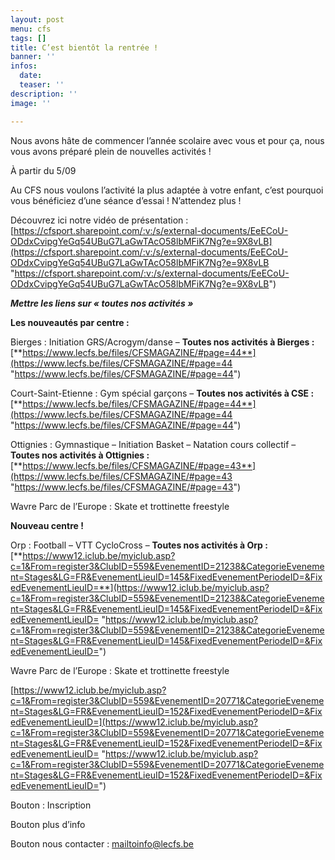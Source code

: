 ```yaml
---
layout: post
menu: cfs
tags: []
title: C’est bientôt la rentrée !
banner: ''
infos:
  date: 
  teaser: ''
description: ''
image: ''

---
```

Nous avons hâte de commencer l’année scolaire avec vous et pour ça, nous vous avons préparé plein de nouvelles activités !

À partir du 5/09

Au CFS nous voulons l’activité la plus adaptée à votre enfant, c’est pourquoi vous bénéficiez d’une séance d’essai ! N’attendez plus !

Découvrez ici notre vidéo de présentation : [https://cfsport.sharepoint.com/:v:/s/external-documents/EeECoU-ODdxCvipgYeGq54UBuG7LaGwTAcO58lbMFiK7Ng?e=9X8vLB](https://cfsport.sharepoint.com/:v:/s/external-documents/EeECoU-ODdxCvipgYeGq54UBuG7LaGwTAcO58lbMFiK7Ng?e=9X8vLB "https://cfsport.sharepoint.com/:v:/s/external-documents/EeECoU-ODdxCvipgYeGq54UBuG7LaGwTAcO58lbMFiK7Ng?e=9X8vLB")

__*Mettre les liens sur « toutes nos activités »*__

**Les nouveautés par centre :**

Bierges : Initiation GRS/Acrogym/danse – **Toutes nos activités à Bierges :** [**https://www.lecfs.be/files/CFSMAGAZINE/#page=44**](https://www.lecfs.be/files/CFSMAGAZINE/#page=44 "https://www.lecfs.be/files/CFSMAGAZINE/#page=44")

Court-Saint-Etienne : Gym spécial garçons – **Toutes nos activités à CSE :** [**https://www.lecfs.be/files/CFSMAGAZINE/#page=44**](https://www.lecfs.be/files/CFSMAGAZINE/#page=44 "https://www.lecfs.be/files/CFSMAGAZINE/#page=44")

Ottignies : Gymnastique – Initiation Basket – Natation cours collectif – **Toutes nos activités à Ottignies :** [**https://www.lecfs.be/files/CFSMAGAZINE/#page=43**](https://www.lecfs.be/files/CFSMAGAZINE/#page=43 "https://www.lecfs.be/files/CFSMAGAZINE/#page=43")

Wavre Parc de l’Europe : Skate et trottinette freestyle

**Nouveau centre !**

Orp : Football – VTT CycloCross – **Toutes nos activités à Orp :** [**https://www12.iclub.be/myiclub.asp?c=1&From=register3&ClubID=559&EvenementID=21238&CategorieEvenement=Stages&LG=FR&EvenementLieuID=145&FixedEvenementPeriodeID=&FixedEvenementLieuID=**](https://www12.iclub.be/myiclub.asp?c=1&From=register3&ClubID=559&EvenementID=21238&CategorieEvenement=Stages&LG=FR&EvenementLieuID=145&FixedEvenementPeriodeID=&FixedEvenementLieuID= "https://www12.iclub.be/myiclub.asp?c=1&From=register3&ClubID=559&EvenementID=21238&CategorieEvenement=Stages&LG=FR&EvenementLieuID=145&FixedEvenementPeriodeID=&FixedEvenementLieuID=")

Wavre Parc de l’Europe : Skate et trottinette freestyle

[https://www12.iclub.be/myiclub.asp?c=1&From=register3&ClubID=559&EvenementID=20771&CategorieEvenement=Stages&LG=FR&EvenementLieuID=152&FixedEvenementPeriodeID=&FixedEvenementLieuID=](https://www12.iclub.be/myiclub.asp?c=1&From=register3&ClubID=559&EvenementID=20771&CategorieEvenement=Stages&LG=FR&EvenementLieuID=152&FixedEvenementPeriodeID=&FixedEvenementLieuID= "https://www12.iclub.be/myiclub.asp?c=1&From=register3&ClubID=559&EvenementID=20771&CategorieEvenement=Stages&LG=FR&EvenementLieuID=152&FixedEvenementPeriodeID=&FixedEvenementLieuID=")

Bouton : Inscription

Bouton plus d’info

Bouton nous contacter : [mailtoinfo@lecfs.be](mailto:mailtoinfo@lecfs.be)